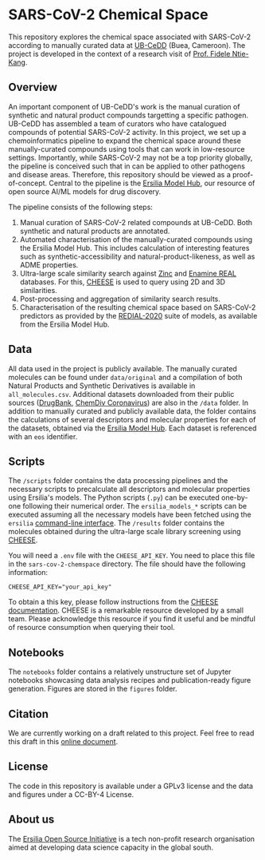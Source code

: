 # SARS-CoV-2 Chemical Space
This repository explores the chemical space associated with SARS-CoV-2 according to manually curated data at [UB-CeDD](https://www.ub-cedd.org/) (Buea, Cameroon).
The project is developed in the context of a research visit of [Prof. Fidele Ntie-Kang](https://scholar.google.de/citations?user=XvORr_kAAAAJ&hl=en).

## Overview
An important component of UB-CeDD's work is the manual curation of synthetic and natural product compounds targetting a specific pathogen. UB-CeDD has assembled a team of curators who have catalogued compounds of potential SARS-CoV-2 activity. In this project, we set up a chemoinformatics pipeline to expand the chemical space around these manually-curated compounds using tools that can work in low-resource settings. Importantly, while SARS-CoV-2 may not be a top priority globally, the pipeline is conceived such that in can be applied to other pathogens and disease areas. Therefore, this repository should be viewed as a proof-of-concept. Central to the pipeline is the [Ersilia Model Hub](https://ersilia.io), our resource of open source AI/ML models for drug discovery.

The pipeline consists of the following steps:
1. Manual curation of SARS-CoV-2 related compounds at UB-CeDD. Both synthetic and natural products are annotated.
1. Automated characterisation of the manually-curated compounds using the Ersilia Model Hub. This includes calculation of interesting features such as synthetic-accessibility and natural-product-likeness, as well as ADME properties.
1. Ultra-large scale similarity search against [Zinc](https://zinc15.docking.org/) and [Enamine REAL](https://enamine.net/compound-collections/real-compounds/real-database) databases. For this, [CHEESE](https://cheese-docs.deepmedchem.com/) is used to query using 2D and 3D similarities.
1. Post-processing and aggregation of similarity search results.
1. Characterisation of the resulting chemical space based on SARS-CoV-2 predictors as provided by the [REDIAL-2020](https://github.com/sirimullalab/redial-2020) suite of models, as available from the Ersilia Model Hub.

## Data
All data used in the project is publicly available. The manually curated molecules can be found under `data/original` and a compilation of both Natural Products and Synthetic Derivatives is available in `all_molecules.csv`. Additional datasets downloaded from their public sources ([DrugBank](https://go.drugbank.com/), [ChemDiv Coronavirus](https://www.chemdiv.com/)) are also in the `/data` folder. In addition to manually curated and publicly available data, the folder contains the calculations of several descriptors and molecular properties for each of the datasets, obtained via the [Ersilia Model Hub](https://github.com/ersilia-os/ersilia). Each dataset is referenced with an `eos` identifier. 

## Scripts
The `/scripts` folder contains the data processing pipelines and the necessary scripts to precalculate all descriptors and molecular properties using Ersilia's models. The Python scripts (`.py`) can be executed one-by-one following their numerical order. The `ersilia_models_*` scripts can be executed assuming all the necessary models have been fetched using the `ersilia` [command-line interface](https://github.com/ersilia-os/ersilia). The `/results` folder contains the molecules obtained during the ultra-large scale library screening using [CHEESE](https://cheese-docs.deepmedchem.com/).

You will need a `.env` file with the `CHEESE_API_KEY`. You need to place this file in the `sars-cov-2-chemspace` directory. The file should have the following information:
```text
CHEESE_API_KEY="your_api_key"
```
To obtain a this key, please follow instructions from the [CHEESE documentation](https://cheese-docs.deepmedchem.com/getting_started-api/). CHEESE is a remarkable resource developed by a small team. Please acknowledge this resource if you find it useful and be mindful of resource consumption when querying their tool.

## Notebooks
The `notebooks` folder contains a relatively unstructure set of Jupyter notebooks showcasing data analysis recipes and publication-ready figure generation. Figures are stored in the `figures` folder.

## Citation
We are currently working on a draft related to this project. Feel free to read this draft in this [online document](https://docs.google.com/document/d/1YgLPCFoM3Zh1ZCTlY_I0X4r0wkm8OyQ1/edit?usp=sharing&ouid=114775674178390159004&rtpof=true&sd=true).

## License
The code in this repository is available under a GPLv3 license and the data and figures under a CC-BY-4 License.

## About us
The [Ersilia Open Source Initiative](https://ersilia.io) is a tech non-profit research organisation aimed at developing data science capacity in the global south.
